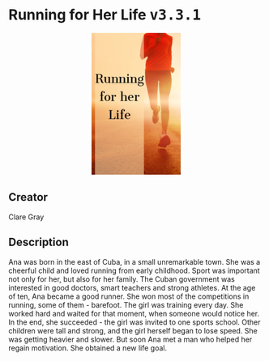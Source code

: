 
# Running for Her Life <kbd>v3.3.1</kbd>

<center>
  <img src="./cover-1024.jpg"/>
</center>

## Creator
Clare Gray

## Description
Ana was born in the east of Cuba, in a small unremarkable town. She was a cheerful child and loved  running from early childhood. Sport was important not only for her, but also for her family. The Cuban government was interested in good doctors, smart teachers and strong athletes. At the age of ten, Ana became a good runner. She won most of the competitions in running, some of them -  barefoot. The girl was training every day. She worked hard and waited for that moment, when someone would notice her. In the end, she succeeded - the girl was invited to one sports school. Other children were tall and strong, and the girl herself began to lose speed. She was getting heavier and slower. But soon Ana met a man who helped her regain motivation. She obtained a new life goal.
